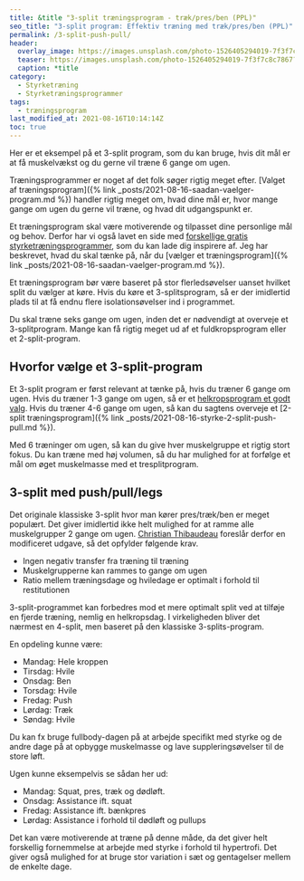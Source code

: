 ```yaml
---
title: &title "3-split træningsprogram - træk/pres/ben (PPL)"
seo_title: "3-split program: Effektiv træning med træk/pres/ben (PPL)"
permalink: /3-split-push-pull/
header:
  overlay_image: https://images.unsplash.com/photo-1526405294019-7f3f7c8c7867?ixid=MnwxMjA3fDB8MHxwaG90by1wYWdlfHx8fGVufDB8fHx8&ixlib=rb-1.2.1&auto=format&fit=crop&h=630&w=1200&q=60
  teaser: https://images.unsplash.com/photo-1526405294019-7f3f7c8c7867?ixid=MnwxMjA3fDB8MHxwaG90by1wYWdlfHx8fGVufDB8fHx8&ixlib=rb-1.2.1&auto=format&fit=crop&h=300&w=400&q=10
  caption: *title
category:
  - Styrketræning
  - Styrketræningsprogrammer
tags:
  - træningsprogram
last_modified_at: 2021-08-16T10:14:14Z
toc: true
---
```


Her er et eksempel på et 3-split program, som du kan bruge, hvis dit mål er at få muskelvækst og du gerne vil træne 6 gange om ugen.

Træningsprogrammer er noget af det folk søger rigtig meget efter. [Valget af træningsprogram]({% link _posts/2021-08-16-saadan-vaelger-program.md %}) handler rigtig meget om, hvad dine mål er, hvor mange gange om ugen du gerne vil træne, og hvad dit udgangspunkt er.

Et træningsprogram skal være motiverende og tilpasset dine personlige mål og behov. Derfor har vi også lavet en side med [forskellige gratis styrketræningsprogrammer](/styrketraeningsprogrammer/), som du kan lade dig inspirere af. Jeg har beskrevet, hvad du skal tænke på, når du [vælger et træningsprogram]({% link _posts/2021-08-16-saadan-vaelger-program.md %}).

Et træningsprogram bør være baseret på stor flerledsøvelser uanset hvilket split du vælger at køre. Hvis du køre et 3-splitsprogram, så er der imidlertid plads til at få endnu flere isolationsøvelser ind i programmet.

Du skal træne seks gange om ugen, inden det er nødvendigt at overveje et 3-splitprogram. Mange kan få rigtig meget ud af et fuldkropsprogram eller et 2-split-program.

## Hvorfor vælge et 3-split-program

Et 3-split program er først relevant at tænke på, hvis du træner 6 gange om ugen. Hvis du træner 1-3 gange om ugen, så er et [helkropsprogram et godt valg](/artikel/hvordan-opbygger-jeg-et-helkropsprogram/). Hvis du træner 4-6 gange om ugen, så kan du sagtens overveje et [2-split træningsprogram]({% link _posts/2021-08-16-styrke-2-split-push-pull.md %}).

Med 6 træninger om ugen, så kan du give hver muskelgruppe et rigtig stort fokus. Du kan træne med høj volumen, så du har mulighed for at forfølge et mål om øget muskelmasse med et tresplitprogram.

## 3-split med push/pull/legs

Det originale klassiske 3-split hvor man kører pres/træk/ben er meget populært. Det giver imidlertid ikke helt mulighed for at ramme alle muskelgrupper 2 gange om ugen. [Christian Thibaudeau](https://t-nation.com/t/whats-the-best-training-split/279335) foreslår derfor en modificeret udgave, så det opfylder følgende krav.

- Ingen negativ transfer fra træning til træning
- Muskelgrupperne kan rammes to gange om ugen
- Ratio mellem træningsdage og hviledage er optimalt i forhold til restitutionen

3-split-programmet kan forbedres mod et mere optimalt split ved at tilføje en fjerde træning, nemlig en helkropsdag. I virkeligheden bliver det nærmest en 4-split, men baseret på den klassiske 3-splits-program.

En opdeling kunne være:

- Mandag: Hele kroppen
- Tirsdag: Hvile
- Onsdag: Ben
- Torsdag: Hvile
- Fredag: Push
- Lørdag: Træk
- Søndag: Hvile

Du kan fx bruge fullbody-dagen på at arbejde specifikt med styrke og de andre dage på at opbygge muskelmasse og lave suppleringsøvelser til de store løft.

Ugen kunne eksempelvis se sådan her ud:

- Mandag: Squat, pres, træk og dødløft.
- Onsdag: Assistance ift. squat
- Fredag: Assistance ift. bænkpres
- Lørdag: Assistance i forhold til dødløft og pullups

Det kan være motiverende at træne på denne måde, da det giver helt forskellig fornemmelse at arbejde med styrke i forhold til hypertrofi. Det giver også mulighed for at bruge stor variation i sæt og gentagelser mellem de enkelte dage.
